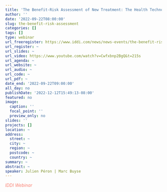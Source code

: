 ```yaml
---
title: 'The Benefit-Risk Assessment of New Treatment: The Health Technology Assessmen (HTA) Process'
author: ''
date: '2022-09-22T08:00:00'
slug: the-benefit-risk-assessment
categories: []
tags: []
type: webinar
url_freeregister: https://www.iddi.com/news/news-events/the-benefit-risk-assessment-of-new-treatments/
url_register: ~
url_slides: ~
url_video: https://www.youtube.com/watch?v=Cwfxbnp2BgQ&t=215s
url_agenda: ~
url_website: ~
url_audio: ~
url_code: ~
url_pdf: ~
date_end: '2022-09-22T09:00:00'
all_day: no
publishDate: '2022-12-12T15:49:13-08:00'
featured: no
image:
  caption: ''
  focal_point: ''
  preview_only: no
slides: ''
projects: []
location: ~
address:
  street: ~
  city: ~
  region: ~
  postcode: ~
  country: ~
summary: ~
abstract: ~
speaker: Julien Péron | Marc Buyse
---
```

<span style="color: salmon;">*IDDI Webinar*</span>

<!--more-->

